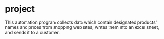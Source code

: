 # project

This automation program collects data which contain designated products' names and prices from shopping web sites, writes them into an excel sheet, and sends it to a customer.

